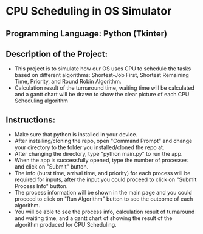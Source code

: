 # CPU Scheduling in OS Simulator

## Programming Language: Python (Tkinter)

## Description of the Project:
- This project is to simulate how our OS uses CPU to schedule the tasks based on different algorithms: Shortest-Job First, Shortest Remaining Time, Priority, and Round Robin Algorithm.
- Calculation result of the turnaround time, waiting time will be calculated and a gantt chart will be drawn to show the clear picture of each CPU Scheduling algorithm

## Instructions:
- Make sure that python is installed in your device.
- After installing/cloning the repo, open "Command Prompt" and change your directory to the folder you installed/cloned the repo at.
- After changing the directory, type "python main.py" to run the app.
- When the app is successfully opened, type the number of processes and click on "Submit" button.
- The info (burst time, arrival time, and priority) for each process will be required for inputs, after the input you could proceed to click on "Submit Process Info" button.
- The process information will be shown in the main page and you could proceed to click on "Run Algorithm" button to see the outcome of each algorithm.
- You will be able to see the process info, calculation result of turnaround and waiting time, and a gantt chart of showing the result of the algorithm produced for CPU Scheduling.
